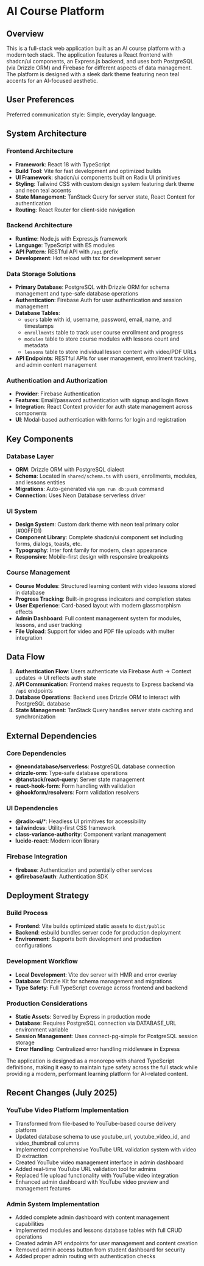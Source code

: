 # AI Course Platform

## Overview

This is a full-stack web application built as an AI course platform with a modern tech stack. The application features a React frontend with shadcn/ui components, an Express.js backend, and uses both PostgreSQL (via Drizzle ORM) and Firebase for different aspects of data management. The platform is designed with a sleek dark theme featuring neon teal accents for an AI-focused aesthetic.

## User Preferences

Preferred communication style: Simple, everyday language.

## System Architecture

### Frontend Architecture
- **Framework**: React 18 with TypeScript
- **Build Tool**: Vite for fast development and optimized builds
- **UI Framework**: shadcn/ui components built on Radix UI primitives
- **Styling**: Tailwind CSS with custom design system featuring dark theme and neon teal accents
- **State Management**: TanStack Query for server state, React Context for authentication
- **Routing**: React Router for client-side navigation

### Backend Architecture
- **Runtime**: Node.js with Express.js framework
- **Language**: TypeScript with ES modules
- **API Pattern**: RESTful API with `/api` prefix
- **Development**: Hot reload with tsx for development server

### Data Storage Solutions
- **Primary Database**: PostgreSQL with Drizzle ORM for schema management and type-safe database operations
- **Authentication**: Firebase Auth for user authentication and session management
- **Database Tables**: 
  - `users` table with id, username, password, email, name, and timestamps
  - `enrollments` table to track user course enrollment and progress
  - `modules` table to store course modules with lessons count and metadata
  - `lessons` table to store individual lesson content with video/PDF URLs
- **API Endpoints**: RESTful APIs for user management, enrollment tracking, and admin content management

### Authentication and Authorization
- **Provider**: Firebase Authentication
- **Features**: Email/password authentication with signup and login flows
- **Integration**: React Context provider for auth state management across components
- **UI**: Modal-based authentication with forms for login and registration

## Key Components

### Database Layer
- **ORM**: Drizzle ORM with PostgreSQL dialect
- **Schema**: Located in `shared/schema.ts` with users, enrollments, modules, and lessons entities
- **Migrations**: Auto-generated via `npm run db:push` command
- **Connection**: Uses Neon Database serverless driver

### UI System
- **Design System**: Custom dark theme with neon teal primary color (#00FFD1)
- **Component Library**: Complete shadcn/ui component set including forms, dialogs, toasts, etc.
- **Typography**: Inter font family for modern, clean appearance
- **Responsive**: Mobile-first design with responsive breakpoints

### Course Management
- **Course Modules**: Structured learning content with video lessons stored in database
- **Progress Tracking**: Built-in progress indicators and completion states
- **User Experience**: Card-based layout with modern glassmorphism effects
- **Admin Dashboard**: Full content management system for modules, lessons, and user tracking
- **File Upload**: Support for video and PDF file uploads with multer integration

## Data Flow

1. **Authentication Flow**: Users authenticate via Firebase Auth → Context updates → UI reflects auth state
2. **API Communication**: Frontend makes requests to Express backend via `/api` endpoints
3. **Database Operations**: Backend uses Drizzle ORM to interact with PostgreSQL database
4. **State Management**: TanStack Query handles server state caching and synchronization

## External Dependencies

### Core Dependencies
- **@neondatabase/serverless**: PostgreSQL database connection
- **drizzle-orm**: Type-safe database operations
- **@tanstack/react-query**: Server state management
- **react-hook-form**: Form handling with validation
- **@hookform/resolvers**: Form validation resolvers

### UI Dependencies
- **@radix-ui/***: Headless UI primitives for accessibility
- **tailwindcss**: Utility-first CSS framework
- **class-variance-authority**: Component variant management
- **lucide-react**: Modern icon library

### Firebase Integration
- **firebase**: Authentication and potentially other services
- **@firebase/auth**: Authentication SDK

## Deployment Strategy

### Build Process
- **Frontend**: Vite builds optimized static assets to `dist/public`
- **Backend**: esbuild bundles server code for production deployment
- **Environment**: Supports both development and production configurations

### Development Workflow
- **Local Development**: Vite dev server with HMR and error overlay
- **Database**: Drizzle Kit for schema management and migrations
- **Type Safety**: Full TypeScript coverage across frontend and backend

### Production Considerations
- **Static Assets**: Served by Express in production mode
- **Database**: Requires PostgreSQL connection via DATABASE_URL environment variable
- **Session Management**: Uses connect-pg-simple for PostgreSQL session storage
- **Error Handling**: Centralized error handling middleware in Express

The application is designed as a monorepo with shared TypeScript definitions, making it easy to maintain type safety across the full stack while providing a modern, performant learning platform for AI-related content.

## Recent Changes (July 2025)

### YouTube Video Platform Implementation
- Transformed from file-based to YouTube-based course delivery platform
- Updated database schema to use youtube_url, youtube_video_id, and video_thumbnail columns
- Implemented comprehensive YouTube URL validation system with video ID extraction
- Created YouTube video management interface in admin dashboard
- Added real-time YouTube URL validation tool for admins
- Replaced file upload functionality with YouTube video integration
- Enhanced admin dashboard with YouTube video preview and management features

### Admin System Implementation
- Added complete admin dashboard with content management capabilities
- Implemented modules and lessons database tables with full CRUD operations
- Created admin API endpoints for user management and content creation
- Removed admin access button from student dashboard for security
- Added proper admin routing with authentication checks